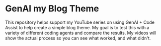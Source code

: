 # GenAI my Blog Theme

This repository helps support my YouTube series on using GenAI + Code Assist to help create a simple blog theme. My goal is to test this with a variety of different coding agents and compare the results. My videos will show the actual process so you can see what worked, and what didn't.

